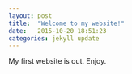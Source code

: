 ```yaml
---
layout: post
title:  "Welcome to my website!"
date:   2015-10-20 18:51:23
categories: jekyll update
---
```

My first website is out. Enjoy.